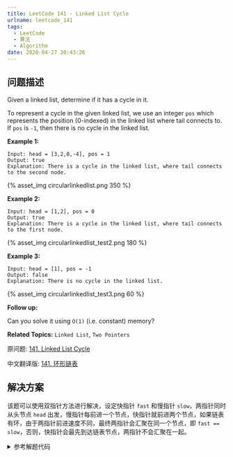 ```yaml
---
title: LeetCode 141 - Linked List Cycle
urlname: leetcode_141
tags:
  - LeetCode
  - 算法
  - Algorithm
date: 2020-04-27 20:43:26
---
```


## 问题描述

Given a linked list, determine if it has a cycle in it.

To represent a cycle in the given linked list, we use an integer `pos` which represents the position (0-indexed) in the linked list where tail connects to. If `pos` is `-1`, then there is no cycle in the linked list.

__Example 1:__

```
Input: head = [3,2,0,-4], pos = 1
Output: true
Explanation: There is a cycle in the linked list, where tail connects to the second node.
```

{% asset_img circularlinkedlist.png 350 %}

__Example 2:__

```
Input: head = [1,2], pos = 0
Output: true
Explanation: There is a cycle in the linked list, where tail connects to the first node.
```

{% asset_img circularlinkedlist_test2.png 180 %}

__Example 3:__

```
Input: head = [1], pos = -1
Output: false
Explanation: There is no cycle in the linked list.
```

{% asset_img circularlinkedlist_test3.png 60 %}

__Follow up:__

Can you solve it using `O(1)` (i.e. constant) memory?

__Related Topics:__ `Linked List`, `Two Pointers`

原问题: [141. Linked List Cycle](https://leetcode.com/problems/linked-list-cycle/)

中文翻译版: [141. 环形链表](https://leetcode-cn.com/problems/linked-list-cycle/)

## 解决方案

该题可以使用双指针方法进行解决，设定快指针 `fast` 和慢指针 `slow`，两指针同时从头节点 `head` 出发，慢指针每前进一个节点，快指针就前进两个节点，如果链表有环，由于两指针前进速度不同，最终两指针会汇聚在同一个节点，即 `fast == slow`，否则，快指针会最先到达链表节点，两指针不会汇聚在一起。

<details>
<summary>参考解题代码</summary>

```cpp
#include <iostream>
#include "List.h"
using namespace std;

/**
 * Definition for singly-linked list.
 * struct ListNode {
 *     int val;
 *     ListNode *next;
 *     ListNode(int x) : val(x), next(NULL) {}
 * };
 */
class Solution {
public:
    bool hasCycle(ListNode *head) {
        if (head == NULL)
            return false;

        ListNode *fast, *slow;
        fast = slow = head;
        while (fast != NULL && fast->next != NULL) {
            slow = slow->next;
            fast = fast->next->next;
            if (slow == fast)
                return true;
        }

        return false;
    }
};

int main()
{
    ListNode *node1 = create_list_node(1);
    ListNode *node2 = create_list_node(2);
    ListNode *node3 = create_list_node(3);
    ListNode *node4 = create_list_node(4);
    connect_list_nodes(node1, node2);
    connect_list_nodes(node2, node3);
    connect_list_nodes(node3, node4);
    connect_list_nodes(node4, node2);

    Solution solu;
    cout << solu.hasCycle(node1) << endl;

    return 0;
}
```

</details>